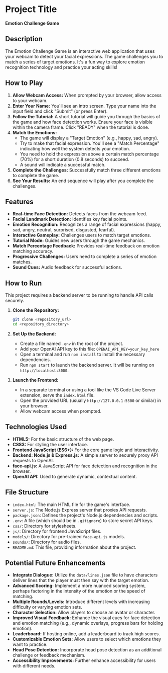 # Project Title

**Emotion Challenge Game**

## Description

The Emotion Challenge Game is an interactive web application that uses your webcam to detect your facial expressions. The game challenges you to match a series of target emotions. It's a fun way to explore emotion recognition technology and practice your acting skills!

## How to Play

1.  **Allow Webcam Access:** When prompted by your browser, allow access to your webcam.
2.  **Enter Your Name:** You'll see an intro screen. Type your name into the input field and click "Submit" (or press Enter).
3.  **Follow the Tutorial:** A short tutorial will guide you through the basics of the game and how face detection works. Ensure your face is visible within the camera frame. Click "READY" when the tutorial is done.
4.  **Match the Emotions:**
    - The game will display a "Target Emotion" (e.g., happy, sad, angry).
    - Try to make that facial expression. You'll see a "Match Percentage" indicating how well the system detects your emotion.
    - You need to hold the expression above a certain match percentage (70%) for a short duration (0.8 seconds) to succeed.
    - A sound will indicate a successful match.
5.  **Complete the Challenges:** Successfully match three different emotions to complete the game.
6.  **See Your Results:** An end sequence will play after you complete the challenges.

## Features

- **Real-time Face Detection:** Detects faces from the webcam feed.
- **Facial Landmark Detection:** Identifies key facial points.
- **Emotion Recognition:** Recognizes a range of facial expressions (happy, sad, angry, neutral, surprised, disgusted, fearful).
- **Interactive Gameplay:** Challenges users to match target emotions.
- **Tutorial Mode:** Guides new users through the game mechanics.
- **Match Percentage Feedback:** Provides real-time feedback on emotion matching accuracy.
- **Progressive Challenges:** Users need to complete a series of emotion matches.
- **Sound Cues:** Audio feedback for successful actions.

## How to Run

This project requires a backend server to be running to handle API calls securely.

1.  **Clone the Repository:**

    ```bash
    git clone <repository_url>
    cd <repository_directory>
    ```

2.  **Set Up the Backend:**

    - Create a file named `.env` in the root of the project.
    - Add your OpenAI API key to this file: `OPENAI_API_KEY=your_key_here`
    - Open a terminal and run `npm install` to install the necessary dependencies.
    - Run `npm start` to launch the backend server. It will be running on `http://localhost:3000`.

3.  **Launch the Frontend:**
    - In a separate terminal or using a tool like the VS Code Live Server extension, serve the `index.html` file.
    - Open the provided URL (usually `http://127.0.0.1:5500` or similar) in your browser.
    - Allow webcam access when prompted.

## Technologies Used

- **HTML5:** For the basic structure of the web page.
- **CSS3:** For styling the user interface.
- **Frontend JavaScript (ES6+):** For the core game logic and interactivity.
- **Backend: Node.js & Express.js:** A simple server to securely proxy API requests to OpenAI.
- **face-api.js:** A JavaScript API for face detection and recognition in the browser.
- **OpenAI API:** Used to generate dynamic, contextual content.

## File Structure

- `index.html`: The main HTML file for the game's interface.
- `server.js`: The Node.js Express server that proxies API requests.
- `package.json`: Defines the project's Node.js dependencies and scripts.
- `.env`: A file (which should be in `.gitignore`) to store secret API keys.
- `css/`: Directory for stylesheets.
- `js/`: Directory for frontend JavaScript files.
- `models/`: Directory for pre-trained `face-api.js` models.
- `sounds/`: Directory for audio files.
- `README.md`: This file, providing information about the project.

## Potential Future Enhancements

- **Integrate Dialogue:** Utilize the `data/lines.json` file to have characters deliver lines that the player must then say with the target emotion.
- **Advanced Scoring:** Implement a more nuanced scoring system, perhaps factoring in the intensity of the emotion or the speed of matching.
- **Multiple Rounds/Levels:** Introduce different levels with increasing difficulty or varying emotion sets.
- **Character Selection:** Allow players to choose an avatar or character.
- **Improved Visual Feedback:** Enhance the visual cues for face detection and emotion matching (e.g., dynamic overlays, progress bars for holding emotion).
- **Leaderboard:** If hosting online, add a leaderboard to track high scores.
- **Customizable Emotion Sets:** Allow users to select which emotions they want to practice.
- **Head Pose Detection:** Incorporate head pose detection as an additional challenge or feedback mechanism.
- **Accessibility Improvements:** Further enhance accessibility for users with different needs.
